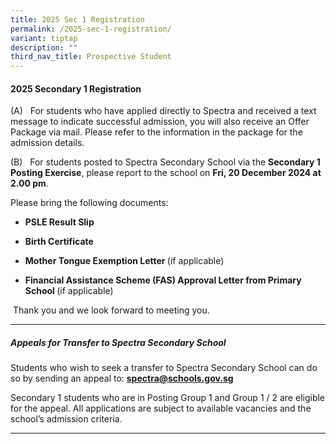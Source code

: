 ```yaml
---
title: 2025 Sec 1 Registration
permalink: /2025-sec-1-registration/
variant: tiptap
description: ""
third_nav_title: Prospective Student
---
```

<h4><strong>2025 Secondary 1 Registration</strong></h4>
<p>(A)&nbsp;&nbsp; For students who have applied directly to Spectra and
received a text message to indicate successful admission, you will also
receive an Offer Package via mail. Please refer to the information in the
package for the admission details.&nbsp;</p>
<p>(B)&nbsp;&nbsp; For students posted to Spectra Secondary School via the <strong>Secondary 1 Posting Exercise</strong>,
please report to the school on <strong>Fri, 20 December 2024 at 2.00 pm</strong>.</p>
<p>Please bring the following documents:</p>
<ul data-tight="true" class="tight">
<li>
<p><strong>PSLE Result Slip</strong>
</p>
</li>
<li>
<p><strong>Birth Certificate</strong>
</p>
</li>
<li>
<p><strong>Mother Tongue Exemption Letter </strong>(if applicable)</p>
</li>
<li>
<p><strong>Financial Assistance Scheme (FAS) Approval Letter from Primary School </strong>(if
applicable)</p>
</li>
</ul>
<p>&nbsp;Thank you and we look forward to meeting you.</p>
<hr>
<h5><strong>Appeals for Transfer to Spectra Secondary School</strong></h5>
<p>Students who wish to seek a transfer to Spectra Secondary School can do
so by sending an appeal to: <strong><a href="mailto:spectra@schools.gov.sg" rel="noopener noreferrer nofollow" target="_blank">spectra@schools.gov.sg</a>  </strong> 
</p>
<p>Secondary 1 students who are in Posting Group 1 and Group 1 / 2 are eligible
for the appeal. All applications are subject to available vacancies and
the school’s admission criteria.</p>
<hr>
<p></p>